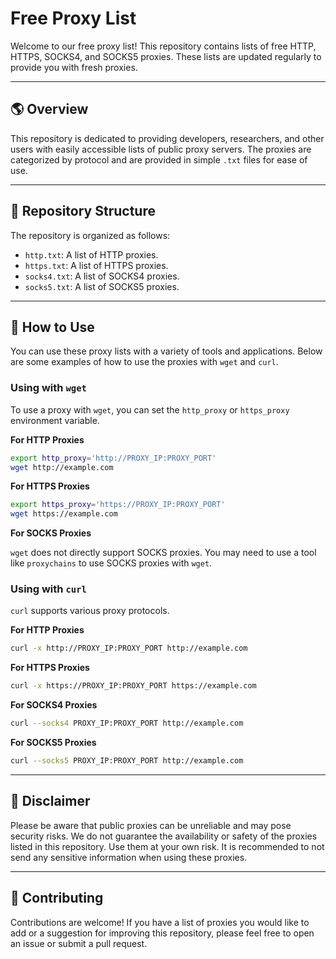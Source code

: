 # Free Proxy List

Welcome to our free proxy list\! This repository contains lists of free HTTP, HTTPS, SOCKS4, and SOCKS5 proxies. These lists are updated regularly to provide you with fresh proxies.


-----

## 🌎 Overview

This repository is dedicated to providing developers, researchers, and other users with easily accessible lists of public proxy servers. The proxies are categorized by protocol and are provided in simple `.txt` files for ease of use.

-----

## 📂 Repository Structure

The repository is organized as follows:

  * `http.txt`: A list of HTTP proxies.
  * `https.txt`: A list of HTTPS proxies.
  * `socks4.txt`: A list of SOCKS4 proxies.
  * `socks5.txt`: A list of SOCKS5 proxies.

-----

## 🚀 How to Use

You can use these proxy lists with a variety of tools and applications. Below are some examples of how to use the proxies with `wget` and `curl`.

### Using with `wget`

To use a proxy with `wget`, you can set the `http_proxy` or `https_proxy` environment variable.

**For HTTP Proxies**

```bash
export http_proxy='http://PROXY_IP:PROXY_PORT'
wget http://example.com
```

**For HTTPS Proxies**

```bash
export https_proxy='https://PROXY_IP:PROXY_PORT'
wget https://example.com
```

**For SOCKS Proxies**

`wget` does not directly support SOCKS proxies. You may need to use a tool like `proxychains` to use SOCKS proxies with `wget`.

### Using with `curl`

`curl` supports various proxy protocols.

**For HTTP Proxies**

```bash
curl -x http://PROXY_IP:PROXY_PORT http://example.com
```

**For HTTPS Proxies**

```bash
curl -x https://PROXY_IP:PROXY_PORT https://example.com
```

**For SOCKS4 Proxies**

```bash
curl --socks4 PROXY_IP:PROXY_PORT http://example.com
```

**For SOCKS5 Proxies**

```bash
curl --socks5 PROXY_IP:PROXY_PORT http://example.com
```

-----

## 📜 Disclaimer

Please be aware that public proxies can be unreliable and may pose security risks. We do not guarantee the availability or safety of the proxies listed in this repository. Use them at your own risk. It is recommended to not send any sensitive information when using these proxies.

-----

## 🤝 Contributing

Contributions are welcome\! If you have a list of proxies you would like to add or a suggestion for improving this repository, please feel free to open an issue or submit a pull request.

